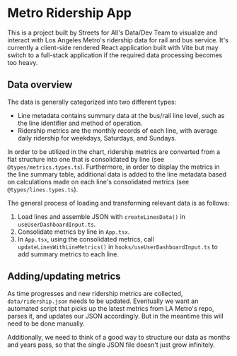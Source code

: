 # Metro Ridership App

This is a project built by Streets for All's Data/Dev Team to visualize and interact with Los Angeles Metro's ridership data for rail and bus service. It's currently a client-side rendered React application built with Vite but may switch to a full-stack application if the required data processing becomes too heavy.

## Data overview

The data is generally categorized into two different types:

- Line metadata contains summary data at the bus/rail line level, such as the line identifier and method of operation.
- Ridership metrics are the monthly records of each line, with average daily ridership for weekdays, Saturdays, and Sundays.

In order to be utilized in the chart, ridership metrics are converted from a flat structure into one that is consolidated by line (see `@types/metrics.types.ts`). Furthermore, in order to display the metrics in the line summary table, additional data is added to the line metadata based on calculations made on each line's consolidated metrics (see `@types/lines.types.ts`).

The general process of loading and transforming relevant data is as follows:

1. Load lines and assemble JSON with `createLinesData()` in `useUserDashboardInput.ts`.
2. Consolidate metrics by line in `App.tsx`.
3. In `App.tsx`, using the consolidated metrics, call `updateLinesWithLineMetrics()` in `hooks/useUserDashboardInput.ts` to add summary metrics to each line.

## Adding/updating metrics

As time progresses and new ridership metrics are collected, `data/ridership.json` needs to be updated. Eventually we want an automated script that picks up the latest metrics from LA Metro's repo, parses it, and updates our JSON accordingly. But in the meantime this will need to be done manually.

Additionally, we need to think of a good way to structure our data as months and years pass, so that the single JSON file doesn't just grow infinitely.
